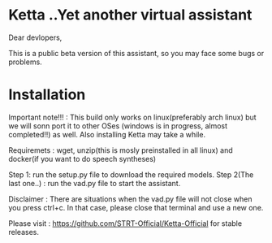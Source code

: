 # Ketta ..Yet another virtual assistant

Dear devlopers, 
              <p>This is a public beta version of this assistant, so you may face some bugs or problems.</p>
              
# Installation

Important note!!! : This build only works on linux(preferably arch linux) but we will sonn port it to other OSes (windows is in progress, almost completed!!) as well. Also installing Ketta may take a while.

Requiremets : wget, unzip(this is mosly preinstalled in all linux) and docker(if you want to do speech syntheses)

Step 1: run the setup.py file to download the required models.
Step 2(The last one..) : run the vad.py file to start the assistant.


Disclaimer : There are situations when the vad.py file will not close when you press ctrl+c. In that case, please close that terminal 
and use a new one.

Please visit : https://github.com/STRT-Official/Ketta-Official for stable releases.
